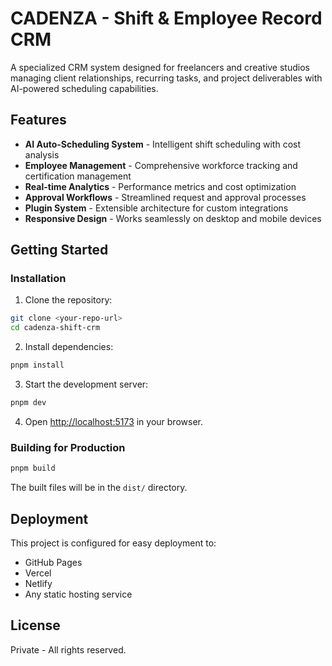 # CADENZA - Shift & Employee Record CRM

A specialized CRM system designed for freelancers and creative studios managing client relationships, recurring tasks, and project deliverables with AI-powered scheduling capabilities.

## Features

- **AI Auto-Scheduling System** - Intelligent shift scheduling with cost analysis
- **Employee Management** - Comprehensive workforce tracking and certification management
- **Real-time Analytics** - Performance metrics and cost optimization
- **Approval Workflows** - Streamlined request and approval processes
- **Plugin System** - Extensible architecture for custom integrations
- **Responsive Design** - Works seamlessly on desktop and mobile devices

## Getting Started


### Installation

1. Clone the repository:
```bash
git clone <your-repo-url>
cd cadenza-shift-crm
```

2. Install dependencies:
```bash
pnpm install
```

3. Start the development server:
```bash
pnpm dev
```

4. Open [http://localhost:5173](http://localhost:5173) in your browser.

### Building for Production

```bash
pnpm build
```

The built files will be in the `dist/` directory.

## Deployment

This project is configured for easy deployment to:
- GitHub Pages
- Vercel
- Netlify
- Any static hosting service

## License

Private - All rights reserved.
